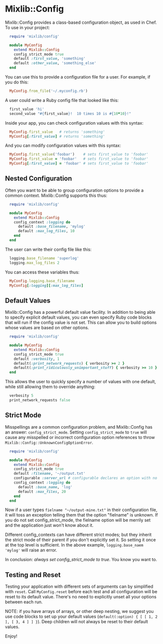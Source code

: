 # Mixlib::Config

Mixlib::Config provides a class-based configuration object, as used in Chef. To use in your project:

```ruby
  require 'mixlib/config'

  module MyConfig
    extend Mixlib::Config
    config_strict_mode true
    default :first_value, 'something'
    default :other_value, 'something_else'
  end
```

You can use this to provide a configuration file for a user. For example, if you do this:

```ruby
  MyConfig.from_file('~/.myconfig.rb')
```

A user could write a Ruby config file that looked like this:

```ruby
  first_value 'hi'
  second_value "#{first_value}!  10 times 10 is #{10*10}!"
```

Inside your app, you can check configuration values with this syntax:

```ruby
  MyConfig.first_value   # returns 'something'
  MyConfig[:first_value] # returns 'something'
```

And you can modify configuration values with this syntax:

```ruby
  MyConfig.first_value('foobar')    # sets first_value to 'foobar'
  MyConfig.first_value = 'foobar'   # sets first_value to 'foobar'
  MyConfig[:first_value] = 'foobar' # sets first_value to 'foobar'
```

## Nested Configuration

Often you want to be able to group configuration options to provide a common context. Mixlib::Config supports this thus:

```ruby
  require 'mixlib/config'

  module MyConfig
    extend Mixlib::Config
    config_context :logging do
      default :base_filename, 'mylog'
      default :max_log_files, 10
    end
  end
```

The user can write their config file like this:

```ruby
  logging.base_filename 'superlog'
  logging.max_log_files 2
```

You can access these variables thus:

```ruby
  MyConfig.logging.base_filename
  MyConfig[:logging][:max_log_files]
```

## Default Values

Mixlib::Config has a powerful default value facility. In addition to being able to specify explicit default values, you can even specify Ruby code blocks that will run if the config value is not set. This can allow you to build options whose values are based on other options.

```ruby
  require 'mixlib/config'

  module MyConfig
    extend Mixlib::Config
    config_strict_mode true
    default :verbosity, 1
    default(:print_network_requests) { verbosity >= 2 }
    default(:print_ridiculously_unimportant_stuff) { verbosity >= 10 }
  end
```

This allows the user to quickly specify a number of values with one default, while still allowing them to override anything:

```ruby
  verbosity 5
  print_network_requests false
```

## Strict Mode

Misspellings are a common configuration problem, and Mixlib::Config has an answer: `config_strict_mode`. Setting `config_strict_mode` to `true` will cause any misspelled or incorrect configuration option references to throw `Mixlib::Config::UnknownConfigOptionError`.

```ruby
  require 'mixlib/config'

  module MyConfig
    extend Mixlib::Config
    config_strict_mode true
    default :filename, '~/output.txt'
    configurable :server_url # configurable declares an option with no default value
    config_context :logging do
      default :base_name, 'log'
      default :max_files, 20
    end
  end
```

Now if a user types `fielname "~/output-mine.txt"` in their configuration file, it will toss an exception telling them that the option "fielname" is unknown. If you do not set config_strict_mode, the fielname option will be merrily set and the application just won't know about it.

Different config_contexts can have different strict modes; but they inherit the strict mode of their parent if you don't explicitly set it. So setting it once at the top level is sufficient. In the above example, `logging.base_naem 'mylog'` will raise an error.

In conclusion: _always set config_strict_mode to true_. You know you want to.

## Testing and Reset

Testing your application with different sets of arguments can by simplified with `reset`. Call `MyConfig.reset` before each test and all configuration will be reset to its default value. There's no need to explicitly unset all your options between each run.

NOTE: if you have arrays of arrays, or other deep nesting, we suggest you use code blocks to set up your default values (`default(:option) { [ [ 1, 2 ], [ 3, 4 ] ] }`). Deep children will not always be reset to their default values.

Enjoy!
